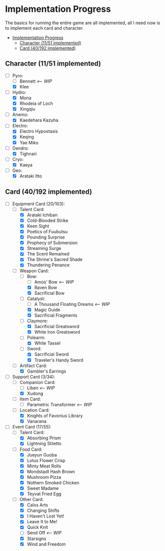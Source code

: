 # Implementation Progress

The basics for running the entire game are all implemented,
all I need now is to implement each card and character.

- [Implementation Progress](#implementation-progress)
  - [Character (11/51 implemented)](#character-1151-implemented)
  - [Card (40/192 implemented)](#card-40192-implemented)

## Character (11/51 implemented)

- [ ] Pyro:
  - [ ] Bennett _<-- WIP_
  - [x] Klee
- [ ] Hydro:
  - [x] Mona
  - [x] Rhodeia of Loch
  - [x] Xingqiu
- [ ] Anemo:
  - [x] Kaedehara Kazuha
- [ ] Electro:
  - [x] Electro Hypostasis
  - [x] Keqing
  - [x] Yae Miko
- [ ] Dendro:
  - [x] Tighnari
- [ ] Cryo:
  - [x] Kaeya
- [ ] Geo:
  - [x] Arataki Itto

## Card (40/192 implemented)

- [ ] Equipment Card (20/103):
  - [ ] Talent Card:
    - [x] Arataki Ichiban
    - [x] Cold-Blooded Strike
    - [x] Keen Sight
    - [x] Poetics of Fuubutsu
    - [x] Pounding Surprise
    - [x] Prophecy of Submersion
    - [x] Streaming Surge
    - [x] The Scent Remained
    - [x] The Shrine's Sacred Shade
    - [x] Thundering Penance
  - [ ] Weapon Card:
    - [ ] Bow:
      - [ ] Amos' Bow _<-- WIP_
      - [x] Raven Bow
      - [x] Sacrificial Bow
    - [ ] Catalyst:
      - [ ] A Thousand Floating Dreams _<-- WIP_
      - [x] Magic Guide
      - [x] Sacrificial Fragments
    - [ ] Claymore:
      - [x] Sacrificial Greatsword
      - [x] White Iron Greatsword
    - [ ] Polearm:
      - [x] White Tassel
    - [ ] Sword:
      - [x] Sacrificial Sword
      - [x] Traveler's Handy Sword
  - [ ] Artifact Card:
    - [x] Gambler's Earrings
- [ ] Support Card (3/34):
  - [ ] Companion Card:
    - [ ] Liben _<-- WIP_
    - [x] Xudong
  - [ ] Item Card:
    - [ ] Parametric Transformer _<-- WIP_
  - [ ] Location Card:
    - [x] Knights of Favonius Library
    - [x] Vanarana
- [ ] Event Card (17/55):
  - [ ] Talent Card:
    - [x] Absorbing Prism
    - [x] Lightning Stiletto
  - [ ] Food Card:
    - [x] Jueyun Guoba
    - [x] Lotus Flower Crisp
    - [x] Minty Meat Rolls
    - [x] Mondstadt Hash Brown
    - [x] Mushroom Pizza
    - [x] Nothern Smoked Chicken
    - [x] Sweet Madame
    - [x] Teyvat Fried Egg
  - [ ] Other Card:
    - [x] Calxs Arts
    - [x] Changing Shifts
    - [x] I Haven't Lost Yet!
    - [x] Leave It to Me!
    - [x] Quick Knit
    - [ ] Send Off _<-- WIP_
    - [x] Starsigns
    - [x] Wind and Freedom

